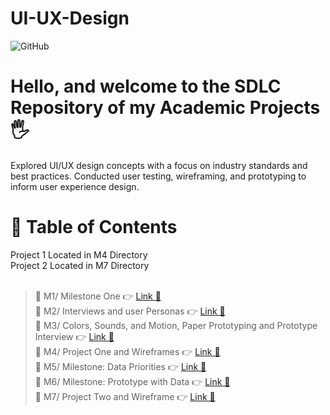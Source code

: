 # UI-UX-Design

![GitHub](https://img.shields.io/badge/github-%23121011.svg?style=for-the-badge&logo=github&logoColor=white)

# Hello, and welcome to the SDLC Repository of my Academic Projects🖐️

Explored UI/UX design concepts with a focus on industry standards and best practices. Conducted user testing, wireframing, and prototyping to inform user experience design.

# 📖 Table of Contents

Project 1 Located in M4 Directory<br>
Project 2 Located in M7 Directory<br><br>

> 📌 M1/ Milestone One 👉 [Link 🔗](https://www.github.com/JustinStarrSNHU/UI-UX-Design/tree/main/M1)<br>
📌 M2/ Interviews and user Personas 👉 [Link 🔗](https://www.github.com/JustinStarrSNHU/UI-UX-Design/tree/main/M2)<br>
📌 M3/ Colors, Sounds, and Motion, Paper Prototyping and Prototype Interview 👉 [Link 🔗](https://www.github.com/JustinStarrSNHU/UI-UX-Design/tree/main/M3)<br>
📌 M4/ Project One and Wireframes 👉 [Link 🔗](https://www.github.com/JustinStarrSNHU/UI-UX-Design/tree/main/M4)<br>
📌 M5/ Milestone: Data Priorities 👉 [Link 🔗](https://www.github.com/JustinStarrSNHU/UI-UX-Design/tree/main/M5)<br>
📌 M6/ Milestone: Prototype with Data 👉 [Link 🔗](https://www.github.com/JustinStarrSNHU/UI-UX-Design/tree/main/M6)<br>
📌 M7/ Project Two and Wireframe 👉 [Link 🔗](https://www.github.com/JustinStarrSNHU/UI-UX-Design/tree/main/M7)<br>